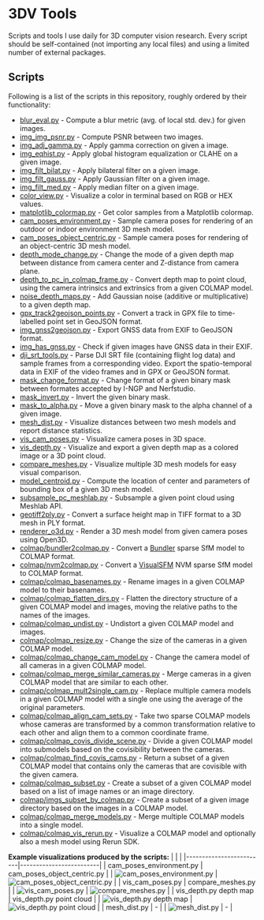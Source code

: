 # 3DV Tools
Scripts and tools I use daily for 3D computer vision research. Every script should be self-contained (not importing any local files) and using a limited number of external packages.

## Scripts
Following is a list of the scripts in this repository, roughly ordered by their functionality:

- [blur_eval.py](scripts/blur_eval.py) - Compute a blur metric (avg. of local std. dev.) for given images.
- [img_img_psnr.py](scripts/img_img_psnr.py) - Compute PSNR between two images.
- [img_adj_gamma.py](scripts/img_adj_gamma.py) - Apply gamma correction on given a image.
- [img_eqhist.py](scripts/img_eqhist.py) - Apply global histogram equalization or CLAHE on a given image.
- [img_filt_bilat.py](scripts/img_filt_bilat.py) - Apply bilateral filter on a given image.
- [img_filt_gauss.py](scripts/img_filt_gauss.py) - Apply Gaussian filter on a given image.
- [img_filt_med.py](scripts/img_filt_med.py) - Apply median filter on a given image.
- [color_view.py](scripts/color_view.py) - Visualize a color in terminal based on RGB or HEX values.
- [matplotlib_colormap.py](scripts/matplotlib_colormap.py) - Get color samples from a Matplotlib colormap.
- [cam_poses_environment.py](scripts/cam_poses_environment.py) - Sample camera poses for rendering of an outdoor or indoor environment 3D mesh model.
- [cam_poses_object_centric.py](scripts/cam_poses_object_centric.py) - Sample camera poses for rendering of an object-centric 3D mesh model.
- [depth_mode_change.py](scripts/depth_mode_change.py) - Change the mode of a given depth map between distance from camera center and Z-distance from camera plane.
- [depth_to_pc_in_colmap_frame.py](scripts/depth_to_pc_in_colmap_frame.py) - Convert depth map to point cloud, using the camera intrinsics and extrinsics from a given COLMAP model.
- [noise_depth_maps.py](scripts/noise_depth_maps.py) - Add Gaussian noise (additive or multiplicative) to a given depth map.
- [gpx_track2geojson_points.py](scripts/gpx_track2geojson_points.py) - Convert a track in GPX file to time-labelled point set in GeoJSON format.
- [img_gnss2geojson.py](scripts/img_gnss2geojson.py) - Export GNSS data from EXIF to GeoJSON format.
- [img_has_gnss.py](scripts/img_has_gnss.py) - Check if given images have GNSS data in their EXIF.
- [dji_srt_tools.py](scripts/dji_srt_tools.py) - Parse DJI SRT file (containing flight log data) and sample frames from a corresponding video. Export the spatio-temporal data in EXIF of the video frames and in GPX or GeoJSON format.
- [mask_change_format.py](scripts/mask_change_format.py) - Change format of a given binary mask between formates accepted by I-NGP and Nerfstudio.
- [mask_invert.py](scripts/mask_invert.py) - Invert the given binary mask.
- [mask_to_alpha.py](scripts/mask_to_alpha.py) - Move a given binary mask to the alpha channel of a given image.
- [mesh_dist.py](scripts/mesh_dist.py) - Visualize distances between two mesh models and report distance statistics.
- [vis_cam_poses.py](scripts/vis_cam_poses.py) - Visualize camera poses in 3D space. 
- [vis_depth.py](scripts/vis_depth.py) - Visualize and export a given depth map as a colored image or a 3D point cloud.
- [compare_meshes.py](scripts/compare_meshes.py) - Visualize multiple 3D mesh models for easy visual comparison.
- [model_centroid.py](scripts/model_centroid.py) - Compute the location of center and parameters of bounding box of a given 3D mesh model.
- [subsample_pc_meshlab.py](scripts/subsample_pc_meshlab.py) - Subsample a given point cloud using Meshlab API.
- [geotiff2ply.py](scripts/geotiff2ply.py) - Convert a surface height map in TIFF format to a 3D mesh in PLY format.
- [renderer_o3d.py](scripts/renderer_o3d.py) - Render a 3D mesh model from given camera poses using Open3D.
- [colmap/bundler2colmap.py](scripts/colmap/bundler2colmap.py) - Convert a [Bundler](https://www.cs.cornell.edu/~snavely/bundler/) sparse SfM model to COLMAP format.
- [colmap/nvm2colmap.py](scripts/colmap/nvm2colmap.py) - Convert a [VisualSFM](http://ccwu.me/vsfm/) NVM sparse SfM model to COLMAP format.
- [colmap/colmap_basenames.py](scripts/colmap/colmap_basenames.py) - Rename images in a given COLMAP model to their basenames.
- [colmap/colmap_flatten_dirs.py](scripts/colmap/colmap_flatten_dirs.py) - Flatten the directory structure of a given COLMAP model and images, moving the relative paths to the names of the images.
- [colmap/colmap_undist.py](scripts/colmap/colmap_undist.py) - Undistort a given COLMAP model and images.
- [colmap/colmap_resize.py](scripts/colmap/colmap_resize.py) - Change the size of the cameras in a given COLMAP model.
- [colmap/colmap_change_cam_model.py](scripts/colmap/colmap_change_cam_model.py) - Change the camera model of all cameras in a given COLMAP model.
- [colmap/colmap_merge_similar_cameras.py](scripts/colmap/colmap_merge_similar_cameras.py) - Merge cameras in a given COLMAP model that are similar to each other.
- [colmap/colmap_mult2single_cam.py](scripts/colmap/colmap_mult2single_cam.py) - Replace multiple camera models in a given COLMAP model with a single one using the average of the original parameters.
- [colmap/colmap_align_cam_sets.py](scripts/colmap/colmap_align_cam_sets.py) - Take two sparse COLMAP models whose cameras are transformed by a common transformation relative to each other and align them to a common coordinate frame.
- [colmap/colmap_covis_divide_scene.py](scripts/colmap/colmap_covis_divide_scene.py) - Divide a given COLMAP model into submodels based on the covisibility between the cameras.
- [colmap/colmap_find_covis_cams.py](scripts/colmap/colmap_find_covis_cams.py) - Return a subset of a given COLMAP model that contains only the cameras that are covisible with the given camera.
- [colmap/colmap_subset.py](scripts/colmap/colmap_subset.py) - Create a subset of a given COLMAP model based on a list of image names or an image directory.
- [colmap/imgs_subset_by_colmap.py](scripts/colmap/imgs_subset_by_colmap.py) - Create a subset of a given image directory based on the images in a COLMAP model.
- [colmap/colmap_merge_models.py](scripts/colmap/colmap_merge_models.py) - Merge multiple COLMAP models into a single model.
- [colmap/colmap_vis_rerun.py](scripts/colmap/colmap_vis_rerun.py) - Visualize a COLMAP model and optionally also a mesh model using Rerun SDK.

**Example visualizations produced by the scripts:**
|  |  |
|-------------------------|-------------------------|
| cam_poses_environment.py | cam_poses_object_centric.py |
| ![cam_poses_environment.py](docs/images/cam_poses_environment_01.png) | ![cam_poses_object_centric.py](docs/images/cam_poses_object_centric_01.png) |
| vis_cam_poses.py | compare_meshes.py |
| ![vis_cam_poses.py](docs/images/vis_cam_poses_01.png) | ![compare_meshes.py](docs/images/compare_meshes_01.png) |
| vis_depth.py depth map | vis_depth.py point cloud |
| ![vis_depth.py depth map](docs/images/vis_depth_01.png) | ![vis_depth.py point cloud](docs/images/vis_depth_02.png) |
| mesh_dist.py | - |
| ![mesh_dist.py](docs/images/mesh_dist_01.png) | - |

